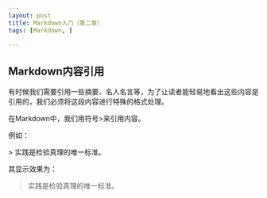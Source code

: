 ```yaml
---
layout: post
title: Markdown入门（第二章）
tags: [Markdown, ]

---
```


## Markdown内容引用

有时候我们需要引用一些摘要、名人名言等，为了让读者能轻易地看出这些内容是引用的，我们必须将这段内容进行特殊的格式处理。

在Markdown中，我们用符号&gt;来引用内容。

例如：

&gt; 实践是检验真理的唯一标准。

其显示效果为：

> 实践是检验真理的唯一标准。
